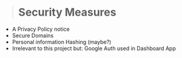 > # **Security Measures**
- A Privacy Policy notice
- Secure Domains
- Personal information Hashing (maybe?)
- Irrelevant to this project but: Google Auth used in Dashboard App